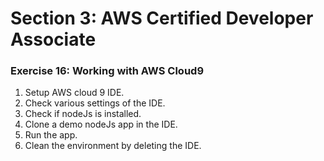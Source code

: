 # Section 3: AWS Certified Developer Associate

### Exercise 16: Working with AWS Cloud9

1. Setup AWS cloud 9 IDE.
2. Check various settings of the IDE.
3. Check if nodeJs is installed.
4. Clone a demo nodeJs app in the IDE.
5. Run the app.
6. Clean the environment by deleting the IDE.